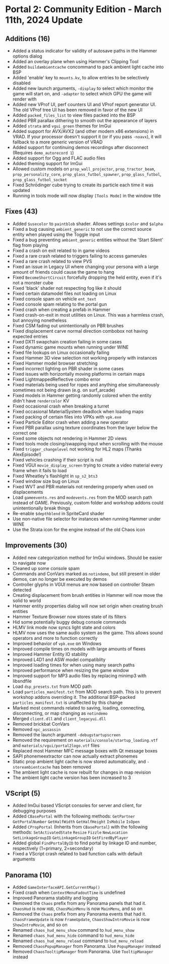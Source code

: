 # Portal 2: Community Edition - March 11th, 2024 Update

## Additions (16)
- Added a status indicator for validity of autosave paths in the Hammer options dialog
- Added an overlay plane when using Hammer's Clipping Tool
- Added `buildambientcache` concommand to pack ambient light cache into BSP
- Added 'enable' key to `mounts.kv`, to allow entries to be selectively disabled
- Added new launch arguments, `-display` to select which monitor the game will start on, and `-adapter` to select which GPU the game will render with
- Added new VProf UI, perf counters UI and VProf report generator UI. The old VProf tree UI has been removed in favor of the new UI
- Added `packed_files_list` to view files packed into the BSP
- Added PBR parallax dithering to smooth out the appearance of layers
- Added `strata` and `vgui_green` themes for ImGui
- Added support for AVX/AVX2 (and other modern x86 extensions) in VRAD. If your processor doesn't support it (or if you pass `-noavx`), it will fallback to a more generic version of VRAD
- Added support for continuing demos recordings after disconnect (Requires `demo_autorecord 1`)
- Added support for Ogg and FLAC audio files
- Added theming support for ImGui
- Allowed custom models on `prop_wall_projector`, `prop_tractor_beam`, `prop_personality_core`, `prop_glass_futbol_spawner`, `prop_glass_futbol`, `prop_glass_futbol_socket`
- Fixed Schrödinger cube trying to create its particle each time it was updated
- Running in tools mode will now display `[Tools Mode]` in the window title

## Fixes (43)
- Added `$usecolor` to `paintblob` shader. Allows settings `$color` and `$alpha`
- Fixed a bug causing `ambient_generic` to not use the correct source entity when played using the Toggle input
- Fixed a bug preventing `ambient_generic` entities without the 'Start Silent' flag from playing
- Fixed a crash on exit related to in game videos
- Fixed a rare crash related to triggers failing to access gamerules
- Fixed a rare crash related to view PVS
- Fixed an issue in Legacy UI where changing your persona with a large amount of friends could cause the game to hang
- Fixed `BecomeShortCircuit` forcefully dropping the held entity, even if it's not a monster cube
- Fixed 'black' shader not respecting fog like it should
- Fixed certain datamodel files not loading on Linux
- Fixed console spam on vehicle `ent_text`
- Fixed console spam relating to the portal gun
- Fixed crash when creating a prefab in Hammer
- Fixed crash-on-exit in most utilities on Linux. This was a harmless crash, but annoying nonetheless
- Fixed CSM fading out unintentionally on PBR brushes
- Fixed displacement carve normal direction combobox not having expected entries
- Fixed DX11 swapchain creation failing in some cases
- Fixed dynamic game mounts when running under WINE
- Fixed file lookups on Linux occasionally failing
- Fixed Hammer 3D view selection not working properly with instances
- Fixed Hammer model browser stretching
- Fixed incorrect lighting on PBR shader in some cases
- Fixed issues with horizontally moving platforms in certain maps
- Fixed LightmappedReflective combo error
- Fixed materials being used for ropes and anything else simultaneously sometimes not being drawn (e.g. on surf_arcade)
- Fixed models in Hammer getting randomly colored when the entity didn't have `rendercolor` KV
- Fixed occasional crash when breaking a turret
- Fixed occasional MaterialSystem deadlock when loading maps
- Fixed packing of certain files into VPKs with `vpk.exe`
- Fixed Particle Editor crash when adding a new operator
- Fixed PBR parallax using texture coordinates from the layer below the correct one
- Fixed some objects not rendering in Hammer 2D views
- Fixed tools mode closing/swapping input when scrolling with the mouse
- Fixed `trigger_changelevel` not working for HL2 maps (Thanks AlexEpisode!)
- Fixed vehicles crashing if their script is null
- Fixed VGUI `movie_display_screen` trying to create a video material every frame when it fails to load
- Fixed Wheatley's flashlight in `sp_s2_bts3`
- Fixed window size bug on Linux
- Fixed WVT and PBR materials not rendering properly when used on displacements
- Load `gameevents.res` and `modevents.res` from the MOD search path instead of GAME. Previously, custom folder and workshop addons could unintentionally break things
- Re-enable `$depthblend` in SpriteCard shader
- Use non-native file selector for instances when running Hammer under WINE
- Use the Strata icon for the engine instead of the old Chaos icon

## Improvements (30)
- Added new categorization method for ImGui windows. Should be easier to navigate now
- Cleaned up some console spam
- Commands and ConVars marked as `notindemo`, but still present in older demos, can no longer be executed by demos
- Controller glyphs in VGUI menus are now based on controller Steam detected
- Creating displacement from brush entities in Hammer will now move the solid to world
- Hammer entity properties dialog will now set origin when creating brush entities
- Hammer Texture Browser now stores state of its filters
- Hid some potentially buggy debug console commands
- HLMV link mode now syncs light state and colors
- HLMV now uses the same audio system as the game. This allows sound operators and more to function correctly
- Improved behavior of `vpk.exe` on Windows
- Improved compile times on models with large amounts of flexes
- Improved Hammer Entity IO stability
- Improved L4D1 and ASW model compatiblity
- Improved loading times for when using many search paths
- Improved performance when resizing the game window
- Improved support for MP3 audio files by replacing minimp3 with libsndfile
- Load `dsp_presets.txt` from MOD path
- Load `particles_manifest.txt` from MOD search path. This is to prevent workshop addons overriding it. The additional BSP-packed `particles_manifest.txt` is unaffected by this change
- Marked most commands related to saving, loading, connecting, disconnecting, or map changing as `notindemo`
- Merged `client.dll` and `client_legacyui.dll`
- Removed brickbat ConVars
- Removed `npc_assassin`
- Removed the launch argument `-debugstartupscreen`
- Removed the requirement on `materials/console/startup_loading.vtf` and `materials/vgui/portal2logo.vtf` files
- Replaced most Hammer MFC message boxes with Qt message boxes
- SAPI phonemeextractor can now actually extract phonemes
- Static prop ambient light cache is now stored automatically, and `-storeambientcache` has been removed
- The ambient light cache is now rebuilt for changes in map revision
- The ambient light cache version has been increased to 3

## VScript (5)
- Added ImGui based VScript consoles for server and client, for debugging purposes
- Added `CBasePortal` with the following methods: `GetPartner` `GetPortalNumber` `GetHalfWidth` `GetHalfHeight` `IsMobile` `IsOpen`
- Added `CPropPortal` (Inherits from `CBasePortal`) with the following methods: `SetActivatedState` `Resize` `Fizzle` `NewLocation` `SetLinkageGroupID` `GetLinkageGroupID` `GetFiredByPlayer`
- Added global `FindPortalByID` to find portal by linkage ID and number, respectively (1=primary, 2=secondary)
- Fixed a VScript crash related to bad function calls with default arguments

## Panorama (10)
- Added `GameInterfaceAPI.GetCurrentMap()`
- Fixed crash when `ContextMenuFadoutTime` is undefined
- Improved Panorama stability and logging
- Removed the `Chaos` prefix from any Panorama panels that had it. `ChaosHud` is now `HUD`, `ChaosMainMenu` is now `MainMenu`, and so on
- Removed the `Chaos` prefix from any Panorama events that had it. `ChaosFrameUpdate` is now `FrameUpdate`, `ChaosShowIntroMovie` is now `ShowIntroMovie`, and so on
- Renamed `chaos_hud_menu_show` command to `hud_menu_show`
- Renamed `chaos_hud_menu_hide` command to `hud_menu_hide`
- Renamed `chaos_hud_menu_reload` command to `hud_menu_reload`
- Removed `ChaosPopupManager` from Panorama. Use `PopupManager` instead
- Removed `ChaosTooltipManager` from Panorama. Use `TooltipManager` instead
